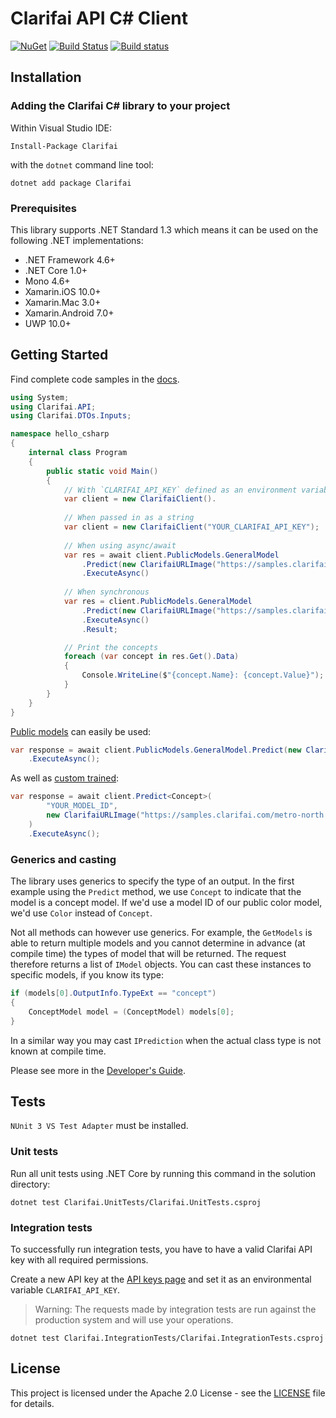 # Clarifai API C# Client

[![NuGet](https://img.shields.io/nuget/v/Clarifai.svg)](https://www.nuget.org/packages/Clarifai)
[![Build Status](https://travis-ci.org/Clarifai/clarifai-csharp.svg?branch=master)](https://travis-ci.org/Clarifai/clarifai-csharp)
[![Build status](https://ci.appveyor.com/api/projects/status/osiexiua9ig1w3as/branch/master?svg=true)](https://ci.appveyor.com/project/robertwenquan/clarifai-csharp-1dm15/branch/master)

## Installation

### Adding the Clarifai C# library to your project

Within Visual Studio IDE:

```
Install-Package Clarifai
```

with the `dotnet` command line tool:

```
dotnet add package Clarifai
```

###  Prerequisites

This library supports .NET Standard 1.3 which means it can be used on the following .NET implementations:

- .NET Framework 4.6+
- .NET Core 1.0+
- Mono 4.6+
- Xamarin.iOS 10.0+
- Xamarin.Mac 3.0+
- Xamarin.Android 7.0+
- UWP 10.0+

## Getting Started

Find complete code samples in the [docs](https://clarifai.com/developer/docs/).

```csharp
using System;
using Clarifai.API;
using Clarifai.DTOs.Inputs;

namespace hello_csharp
{
    internal class Program
    {
        public static void Main()
        {
            // With `CLARIFAI_API_KEY` defined as an environment variable
            var client = new ClarifaiClient().
            
            // When passed in as a string
            var client = new ClarifaiClient("YOUR_CLARIFAI_API_KEY");
            
            // When using async/await
            var res = await client.PublicModels.GeneralModel
                .Predict(new ClarifaiURLImage("https://samples.clarifai.com/metro-north.jpg"))
                .ExecuteAsync()
                            
            // When synchronous
            var res = client.PublicModels.GeneralModel
                .Predict(new ClarifaiURLImage("https://samples.clarifai.com/metro-north.jpg"))
                .ExecuteAsync()
                .Result;

            // Print the concepts
            foreach (var concept in res.Get().Data)
            {
                Console.WriteLine($"{concept.Name}: {concept.Value}");
            }
        }
    }
}
```

[Public models](https://www.clarifai.com/models) can easily be used:

```csharp
var response = await client.PublicModels.GeneralModel.Predict(new ClarifaiURLImage("IMAGE URL"))
    .ExecuteAsync();
```

As well as [custom trained]():

```csharp
var response = await client.Predict<Concept>(
        "YOUR_MODEL_ID",
        new ClarifaiURLImage("https://samples.clarifai.com/metro-north.jpg")
    )
    .ExecuteAsync();
```

### Generics and casting

The library uses generics to specify the type of an output. In the first example using the `Predict` method, we use `Concept` to indicate that the model is a concept model. If we'd use a model ID of our public color model, we'd use `Color` instead of `Concept`.

Not all methods can however use generics. For example, the `GetModels` is able to return multiple models and you cannot determine in advance (at compile time) the types of model that will be returned. The request therefore returns a list of `IModel` objects. You can cast these instances to specific models, if you know its type:

```csharp
if (models[0].OutputInfo.TypeExt == "concept")
{
	ConceptModel model = (ConceptModel) models[0];
}
```

In a similar way you may cast `IPrediction` when the actual class type is not known at compile time.

Please see more in the [Developer's Guide](https://clarifai.com/developer/guide/).

## Tests

`NUnit 3 VS Test Adapter` must be installed.

### Unit tests

Run all unit tests using .NET Core by running this command in the solution directory:

```
dotnet test Clarifai.UnitTests/Clarifai.UnitTests.csproj
```

### Integration tests

To successfully run integration tests, you have to have a valid Clarifai API key with all required permissions.

Create a new API key at the [API keys page](https://www.clarifai.com/developer/account/api-keys) and set it as an environmental variable `CLARIFAI_API_KEY`.

> Warning: The requests made by integration tests are run against the production system and will use your operations.


```
dotnet test Clarifai.IntegrationTests/Clarifai.IntegrationTests.csproj
```

## License

This project is licensed under the Apache 2.0 License - see the [LICENSE](LICENSE) file for details.
